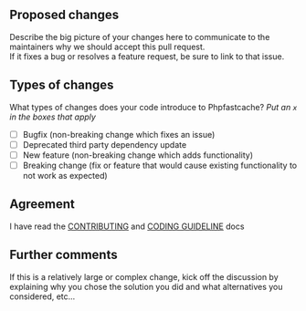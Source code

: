 ## Proposed changes

Describe the big picture of your changes here to communicate to the maintainers why we should accept this pull request.\
If it fixes a bug or resolves a feature request, be sure to link to that issue.

## Types of changes

What types of changes does your code introduce to Phpfastcache?
_Put an `x` in the boxes that apply_

- [ ] Bugfix (non-breaking change which fixes an issue)
- [ ] Deprecated third party dependency update
- [ ] New feature (non-breaking change which adds functionality)
- [ ] Breaking change (fix or feature that would cause existing functionality to not work as expected)

## Agreement

I have read the [CONTRIBUTING](https://github.com/PHPSocialNetwork/phpfastcache/blob/master/CONTRIBUTING.md) and [CODING GUIDELINE](https://github.com/PHPSocialNetwork/phpfastcache/blob/master/CODING_GUIDELINE.md) docs

## Further comments

If this is a relatively large or complex change, kick off the discussion by explaining why you chose the solution you did and what alternatives you considered, etc...
